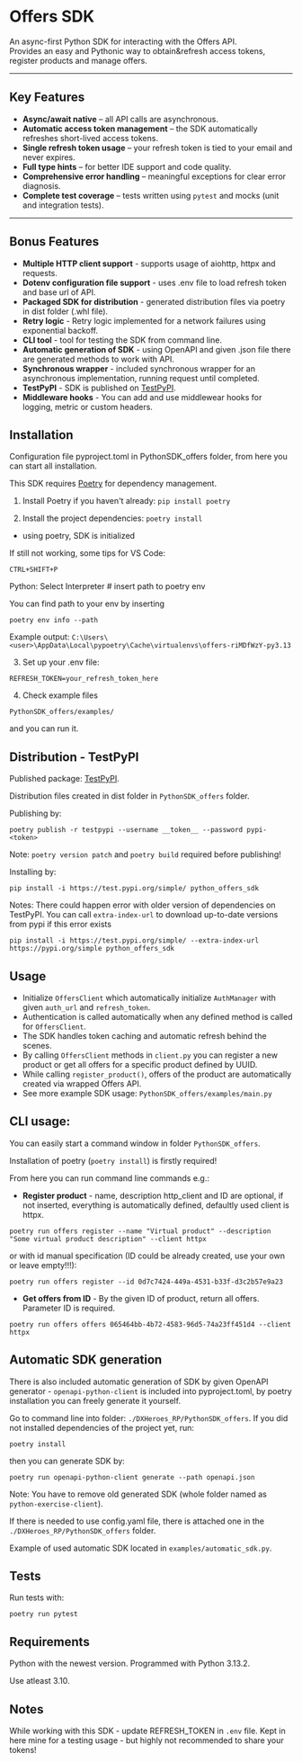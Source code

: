 # Offers SDK

An async-first Python SDK for interacting with the Offers API.  
Provides an easy and Pythonic way to obtain&refresh access tokens, register products and manage offers.

---

## Key Features

- **Async/await native** – all API calls are asynchronous.
- **Automatic access token management** – the SDK automatically refreshes short-lived access tokens.
- **Single refresh token usage** – your refresh token is tied to your email and never expires.
- **Full type hints** – for better IDE support and code quality.
- **Comprehensive error handling** – meaningful exceptions for clear error diagnosis.
- **Complete test coverage** – tests written using `pytest` and mocks (unit and integration tests).

---

## Bonus Features
- **Multiple HTTP client support** - supports usage of aiohttp, httpx and requests.
- **Dotenv configuration file support** - uses .env file to load refresh token and base url of API.
- **Packaged SDK for distribution** - generated distribution files via poetry in dist folder (.whl file).
- **Retry logic** - Retry logic implemented for a network failures using exponential backoff.
- **CLI tool** - tool for testing the SDK from command line.
- **Automatic generation of SDK** - using OpenAPI and given .json file there are generated methods to work with API.
- **Synchronous wrapper** - included synchronous wrapper for an asynchronous implementation, running request until completed.
- **TestPyPI** - SDK is published on [TestPyPI](https://test.pypi.org/project/python_offers_sdk/).
- **Middleware hooks** - You can add and use middlewear hooks for logging, metric or custom headers.

## Installation
Configuration file pyproject.toml in PythonSDK_offers folder, from here you can start all installation.

This SDK requires [Poetry](https://python-poetry.org/) for dependency management.

1. Install Poetry if you haven't already:
`pip install poetry`

2. Install the project dependencies:
`poetry install`
- using poetry, SDK is initialized

If still not working, some tips for VS Code:

`CTRL+SHIFT+P`

Python: Select Interpreter  # insert path to poetry env

You can find path to your env by inserting

`poetry env info --path`

Example output:
`C:\Users\<user>\AppData\Local\pypoetry\Cache\virtualenvs\offers-riMDfWzY-py3.13`

3. Set up your .env file:

`REFRESH_TOKEN=your_refresh_token_here`

4. Check example files 

`PythonSDK_offers/examples/`

and you can run it.

## Distribution - TestPyPI
Published package: [TestPyPI](https://test.pypi.org/project/python_offers_sdk/).

Distribution files created in dist folder in `PythonSDK_offers` folder. 

Publishing by:

`poetry publish -r testpypi --username __token__ --password pypi-<token>`

Note: `poetry version patch` and `poetry build` required before publishing!

Installing by:

`pip install -i https://test.pypi.org/simple/ python_offers_sdk`

Notes: There could happen error with older version of dependencies on TestPyPI. You can call `extra-index-url` to download up-to-date versions from pypi if this error exists

`pip install -i https://test.pypi.org/simple/ --extra-index-url https://pypi.org/simple python_offers_sdk`


## Usage
- Initialize `OffersClient` which automatically initialize `AuthManager` with given `auth_url` and `refresh_token`. 
- Authentication is called automatically when any defined method is called for `OffersClient`.
- The SDK handles token caching and automatic refresh behind the scenes. 
- By calling `OffersClient` methods in `client.py` you can register a new product or get all offers for a specific product defined by UUID. 
- While calling `register_product()`, offers of the product are automatically created via wrapped Offers API. 
- See more example SDK usage: `PythonSDK_offers/examples/main.py`

## CLI usage:
You can easily start a command window in folder `PythonSDK_offers`. 

Installation of poetry (`poetry install`) is firstly required!

From here you can run command line commands e.g.:

- **Register product** - name, description http_client and ID are optional, if not inserted, everything is automatically defined, defaultly used client is httpx.

`poetry run offers register --name "Virtual product" --description "Some virtual product description" --client httpx`

or with id manual specification (ID could be already created, use your own or leave empty!!!):

`poetry run offers register --id 0d7c7424-449a-4531-b33f-d3c2b57e9a23`


- **Get offers from ID** - By the given ID of product, return all offers. Parameter ID is required.

`poetry run offers offers 065464bb-4b72-4583-96d5-74a23ff451d4 --client httpx`

## Automatic SDK generation
There is also included automatic generation of SDK by given OpenAPI generator - `openapi-python-client` is included into pyproject.toml, by poetry installation you can freely generate it yourself.

Go to command line into folder: `./DXHeroes_RP/PythonSDK_offers`. If you did not installed dependencies of the project yet, run:

`poetry install`

then you can generate SDK by:

`poetry run openapi-python-client generate --path openapi.json`

Note: You have to remove old generated SDK (whole folder named as `python-exercise-client`).

If there is needed to use config.yaml file, there is attached one in the `./DXHeroes_RP/PythonSDK_offers` folder.

Example of used automatic SDK located in `examples/automatic_sdk.py`.

## Tests
Run tests with:

`poetry run pytest`

## Requirements
Python with the newest version. Programmed with Python 3.13.2.

Use atleast 3.10.

## Notes
While working with this SDK - update REFRESH_TOKEN in `.env` file. Kept in here mine for a testing usage - but highly not recommended to share your tokens!
